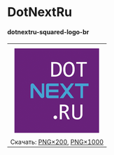 ﻿# DotNextRu

#### dotnextru-squared-logo-br


|       |
| :---: |
|       |
| ![dotnextru-squared-logo-br](dotnextru-squared-logo-br-200.png) |
| Скачать: [PNG×200](https://raw.githubusercontent.com/kulakovt/SpbDotNet/master/Art/DotNextRu/dotnextru-squared-logo-br-200.png), [PNG×1000](https://raw.githubusercontent.com/kulakovt/SpbDotNet/master/Art/DotNextRu/dotnextru-squared-logo-br-1000.png) |

